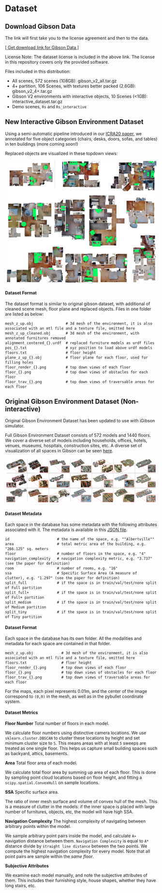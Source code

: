 Dataset
==========================================

Download Gibson Data
------------------------

The link will first take you to the license agreement and then to the data.

[[ Get download link for Gibson Data ]](https://goo.gl/forms/OxAQHbl1v97BJ3Sg1)  

License Note: The dataset license is included in the above link. The license in this repository covers only the provided software.

Files included in this distribution:

- All scenes, 572 scenes (108GB): gibson_v2_all.tar.gz
- 4+ partition, 106 Scenes, with textures better packed (2.6GB): gibson_v2_4+.tar.gz
- Gibson V2 environments with interactive objects, 10 Scenes (<1GB): interactive_dataset.tar.gz
- Demo scenes, `Rs` and `Rs_interactive`


New Interactive Gibson Environment Dataset
--------------------------------------------------

Using a semi-automatic pipeline introduced in our [ICRA20 paper](https://ieeexplore.ieee.org/document/8954627), we annotated for five object categories (chairs, desks, doors, sofas, and tables) in ten buildings (more coming soon!)

Replaced objects are visualized in these topdown views:

![topdown.jpg](images/topdown.jpg)

#### Dataset Format

The dataset format is similar to original gibson dataset, with additional of cleaned scene mesh, floor plane and replaced objects. Files in one folder are listed as below:

```
mesh_z_up.obj               # 3d mesh of the environment, it is also associated with an mtl file and a texture file, omitted here
mesh_z_up_cleaned.obj       # 3d mesh of the environment, with annotated furnitures removed
alignment_centered_{}.urdf  # replaced furniture models as urdf files
pos_{}.txt                  # xyz position to load above urdf models
floors.txt                  # floor height
plane_z_up_{}.obj           # floor plane for each floor, used for filling holes
floor_render_{}.png         # top down views of each floor
floor_{}.png                # top down views of obstacles for each floor
floor_trav_{}.png           # top down views of traversable areas for each floor  
```

Original Gibson Environment Dataset (Non-interactive)
-------------------------------------------------------

Original Gibson Environment Dataset has been updated to use with iGibson simulator.

Full Gibson Environment Dataset consists of 572 models and 1440 floors. We cover a diverse set of models including households, offices, hotels, venues, museums, hospitals, construction sites, etc. A diverse set of visualization of all spaces in Gibson can be seen [here](http://gibsonenv.stanford.edu/database/).
 

![spaces.png](images/spaces.png)


#### Dataset Metadata

Each space in the database has some metadata with the following attributes associated with it. The metadata is available in this [JSON file](https://raw.githubusercontent.com/StanfordVL/GibsonEnv/master/gibson/data/data.json). 
```
id                      # the name of the space, e.g. ""Albertville""
area                    # total metric area of the building, e.g. "266.125" sq. meters
floor                   # number of floors in the space, e.g. "4"
navigation_complexity   # navigation complexity metric, e.g. "3.737" (see the paper for definition)
room                    # number of rooms, e.g. "16"
ssa                     # Specific Surface Area (A measure of clutter), e.g. "1.297" (see the paper for definition)
split_full              # if the space is in train/val/test/none split of Full partition 
split_full+             # if the space is in train/val/test/none split of Full+ partition 
split_medium            # if the space is in train/val/test/none split of Medium partition 
split_tiny              # if the space is in train/val/test/none split of Tiny partition 
```

#### Dataset Format

Each space in the database has its own folder. All the modalities and metadata for each space are contained in that folder. 
```
mesh_z_up.obj             # 3d mesh of the environment, it is also associated with an mtl file and a texture file, omitted here
floors.txt                # floor height
floor_render_{}.png       # top down views of each floor
floor_{}.png              # top down views of obstacles for each floor
floor_trav_{}.png         # top down views of traversable areas for each floor  
```

For the maps, each pixel represents 0.01m, and the center of the image correspond to `(0,0)` in the mesh, as well as in the pybullet coordinate system. 

#### Dataset Metrics


**Floor Number** Total number of floors in each model.

We calculate floor numbers using distinctive camera locations. We use `sklearn.cluster.DBSCAN` to cluster these locations by height and set minimum cluster size to `5`. This means areas with at least `5` sweeps are treated as one single floor. This helps us capture small building spaces such as backyard, attics, basements.

**Area** Total floor area of each model.

We calculate total floor area by summing up area of each floor. This is done by sampling point cloud locations based on floor height, and fitting a `scipy.spatial.ConvexHull` on sample locations.

**SSA** Specific surface area. 

The ratio of inner mesh surface and volume of convex hull of the mesh. This is a measure of clutter in the models: if the inner space is placed with large number of furnitures, objects, etc, the model will have high SSA. 

**Navigation Complexity** The highest complexity of navigating between arbitrary points within the model.

We sample arbitrary point pairs inside the model, and calculate `A∗` navigation distance between them. `Navigation Complexity` is equal to `A*` distance divide by `straight line distance` between the two points. We compute the highest navigation complexity for every model. Note that all point pairs are sample within the *same floor*.

**Subjective Attributes**

We examine each model manually, and note the subjective attributes of them. This includes their furnishing style, house shapes, whether they have long stairs, etc.

